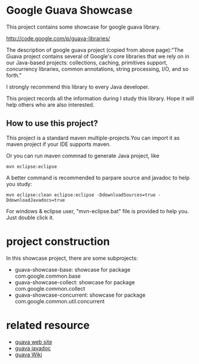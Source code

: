 Google Guava Showcase
==========

This project contains some showcase for google guava library.

http://code.google.com/p/guava-libraries/

The description of google guava project (copied from above page):"The Guava project contains several of Google's core libraries that we rely on in our Java-based projects: collections, caching, primitives support, concurrency libraries, common annotations, string processing, I/O, and so forth."

I strongly recommend this library to every Java developer.

This project records all the information during I study this library. Hope it will help others who are also interested. 

## How to use this project? 
This project is a standard maven multiple-projects.You can import it as maven project if your IDE supports maven.

Or you can run maven commnad to generate Java project, like

    mvn eclipse:eclipse

A better command is recommended to parpare source and javadoc to help you study:

    mvn eclipse:clean eclipse:eclipse -DdownloadSources=true -DdownloadJavadocs=true

For windows & eclipse user, "mvn-eclipse.bat" file is provided to help you. Just double click it.

# project construction
In this showcase project, there are some subprojects:

* guava-showcase-base:         showcase for package com.google.common.base
* guava-showcase-collect:      showcase for package com.google.common.collect
* guava-showcase-concurrent:   showcase for package com.google.common.util.concurrent

# related resource 
+ [guava web site](http://code.google.com/p/guava-libraries/)
+ [guava javadoc](http://docs.guava-libraries.googlecode.com/git-history/release/javadoc/index.html)
+ [guava Wiki](http://code.google.com/p/guava-libraries/wiki/GuavaExplained?tm=6)

